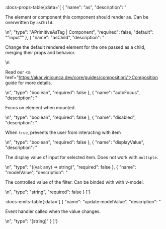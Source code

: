 <!-- This file was automatic generated. Do not edit it manually -->

:docs-props-table{:data='[
  {
    "name": "as",
    "description": "<p>The element or component this component should render as. Can be overwritten by <code>asChild</code>.</p>\n",
    "type": "APrimitiveAsTag | Component",
    "required": false,
    "default": "\"input\""
  },
  {
    "name": "asChild",
    "description": "<p>Change the default rendered element for the one passed as a child, merging their props and behavior.</p>\n<p>Read our <a href=\"https://akar.vinicunca.dev/core/guides/composition\">Composition</a> guide for more details.</p>\n",
    "type": "boolean",
    "required": false
  },
  {
    "name": "autoFocus",
    "description": "<p>Focus on element when mounted.</p>\n",
    "type": "boolean",
    "required": false
  },
  {
    "name": "disabled",
    "description": "<p>When <code>true</code>, prevents the user from interacting with item</p>\n",
    "type": "boolean",
    "required": false
  },
  {
    "name": "displayValue",
    "description": "<p>The display value of input for selected item. Does not work with <code>multiple</code>.</p>\n",
    "type": "((val: any) => string)",
    "required": false
  },
  {
    "name": "modelValue",
    "description": "<p>The controlled value of the filter. Can be binded with with v-model.</p>\n",
    "type": "string",
    "required": false
  }
]'} 

:docs-emits-table{:data='[
  {
    "name": "update:modelValue",
    "description": "<p>Event handler called when the value changes.</p>\n",
    "type": "[string]"
  }
]'} 
